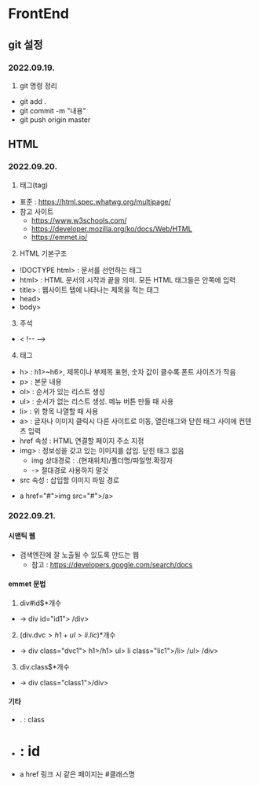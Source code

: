 # FrontEnd
## git 설정
### 2022.09.19.
1. git 명령 정리
+ git add .
+ git commit -m "내용"
+ git push origin master


## HTML
### 2022.09.20.
1. 태그(tag)
+ 표준 : https://html.spec.whatwg.org/multipage/
+ 참고 사이트
  + https://www.w3schools.com/
  + https://developer.mozilla.org/ko/docs/Web/HTML
  + https://emmet.io/
2. HTML 기본구조
+ !DOCTYPE html> : 문서를 선언하는 태그
+ html> : HTML 문서의 시작과 끝을 의미. 모든 HTML 태그들은 안쪽에 입력
+ title> : 웹사이트 탭에 나타나는 제목을 적는 태그
+ head>
+ body>
3. 주석
+ < !-- -->
4. 태그
+ h> : h1>~h6>, 제목이나 부제목 표현, 숫자 값이 클수록 폰트 사이즈가 작음
+ p> : 본문 내용
+ ol> : 순서가 있는 리스트 생성
+ ul> : 순서가 없는 리스트 생성. 메뉴 버튼 만들 때 사용
+ li> : 위 항목 나열할 때 사용
+ a> : 글자나 이미지 클릭시 다른 사이트로 이동, 열린태그와 닫힌 태그 사이에 컨텐츠 입력
+ href 속성 : HTML 연결할 페이지 주소 지정
+ img> : 정보성을 갖고 있는 이미지를 삽입. 닫힌 태그 없음
  + img 상대경로 : .(현재위치)/폴더명/파일명.확장자
  + -> 절대경로 사용하지 말것
+ src 속성 : 삽입할 이미지 파일 경로
- a href="#">img src="#">/a>


### 2022.09.21.
#### 시맨틱 웹
+ 검색엔진에 잘 노출될 수 있도록 만드는 웹
  + 참고 : https://developers.google.com/search/docs

#### emmet 문법
1. div#id$*개수
+ -> div id="id1"> /div> 
2. (div.dvc$>h1+ul>li.lic$)*개수 
+ -> div class="dvc1">
    h1>/h1>
    ul>
      li class="lic1">/li>
    /ul>
  /div>
3. div.class$*개수
+ -> div class="class1">/div>

#### 기타
+ . : class
+ # : id
+ a href 링크 시 같은 페이지는 #클래스명